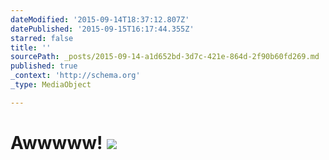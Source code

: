 ```yaml
---
dateModified: '2015-09-14T18:37:12.807Z'
datePublished: '2015-09-15T16:17:44.355Z'
starred: false
title: ''
sourcePath: _posts/2015-09-14-a1d652bd-3d7c-421e-864d-2f90b60fd269.md
published: true
_context: 'http://schema.org'
_type: MediaObject

---
```

# Awwwww! ![](https://the-grid-user-content.s3-us-west-2.amazonaws.com/ad82fea7-3986-4f30-af0b-3babf874779b.jpg)